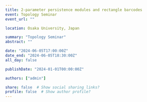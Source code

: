 ```yaml
---
title: 2-parameter persistence modules and rectangle barcodes
event: Topology Seminar
event_url: ""

location: Osaka University, Japan

summary: "Topology Seminar"
abstract: ""

date: "2024-06-05T17:00:00Z"
date_end: "2024-06-05T18:30:00Z"
all_day: false

publishDate: "2024-01-01T00:00:00Z"

authors: ["admin"]

share: false  # Show social sharing links?
profile: false  # Show author profile?
---
```

